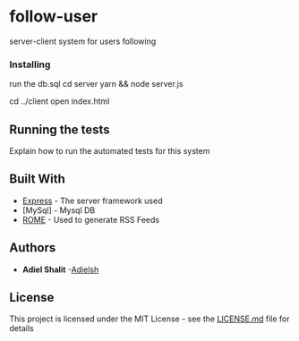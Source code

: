# follow-user
server-client system for users following


### Installing

run the db.sql
cd server
yarn && node server.js

cd ../client
open index.html

## Running the tests

Explain how to run the automated tests for this system

## Built With

* [Express](http://www.dropwizard.io/1.0.2/docs/) - The server framework used
* [MySql] - Mysql DB
* [ROME](https://rometools.github.io/rome/) - Used to generate RSS Feeds


## Authors

* **Adiel Shalit** -[Adielsh](https://github.com/adielsh)

## License

This project is licensed under the MIT License - see the [LICENSE.md](LICENSE.md) file for details





